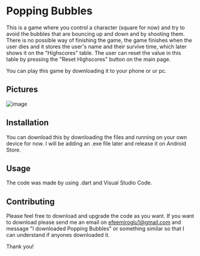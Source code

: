# Popping Bubbles

This is a game where you control a character (square for now) and try to avoid the bubbles that are bouncing up and down and by shooting them. There is no possible way of finishing the game, the game finishes when the user dies and it stores the user's name and their survive time, which later shows it on the "Highscores" table. The user can reset the value in this table by pressing the "Reset Highscores" button on the main page.

You can play this game by downloading it to your phone or ur pc.

## Pictures

![image](https://user-images.githubusercontent.com/113240805/213368502-5553c715-43ba-4fc8-8421-346b6a873510.png)


## Installation

You can download this by downloading the files and running on your own device for now. I will be adding an .exe 
file later and release it on Android Store.


## Usage

The code was made by using .dart and Visual Studio Code.

## Contributing

Please feel free to download and upgrade the code as you want. If you want to download please send me an email on efeemiroglu1@gmail.com and message "I downloaded Popping Bubbles" or something similar so that I can understand if anyones downloaded it. 

Thank you!
